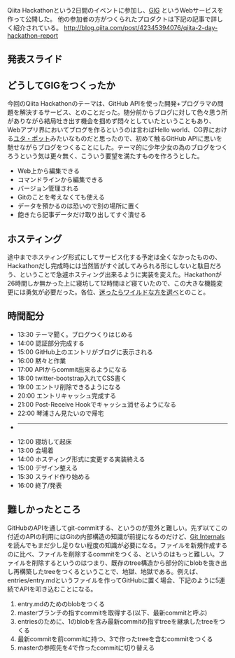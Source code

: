 Qiita Hackathonという2日間のイベントに参加し、[GIG](http://gig.herokuapp.com) というWebサービスを作って公開した。
他の参加者の方がつくられたプロダクトは下記の記事で詳しく紹介されている。
http://blog.qiita.com/post/42345394076/qiita-2-day-hackathon-report


## 発表スライド
<script async class="speakerdeck-embed" data-id="428387e0500f013099e61231381d5324" data-ratio="1.33333333333333" src="//speakerdeck.com/assets/embed.js"></script>


## どうしてGIGをつくったか
今回のQiita Hackathonのテーマは、GitHub APIを使った開発+プログラマの問題を解決するサービス、とのことだった。随分前からブログに対して色々思う所がありながら結局吐き出す機会を掴めず悶々としていたということもあり、Webアプリ界においてブログを作るというのは言わばHello world、CG界における[ユタ・ポット](http://ja.wikipedia.org/wiki/Utah_teapot)みたいなものだと思ったので、初めて触るGitHub APIに思いを馳せながらブログをつくることにした。テーマ的に少年少女の為のブログをつくろうという気は更々無く、こういう要望を満たすものを作ろうとした。

* Web上から編集できる
* コマンドラインから編集できる
* バージョン管理される
* Gitのことを考えなくても使える
* データを預かるのは恐いので別の場所に置く
* 飽きたら記事データだけ取り出してすぐ潰せる


## ホスティング
途中までホスティング形式にしてサービス化する予定は全くなかったものの、Hackathonだし完成時には当然皆がすぐ試してみられる形にしないと駄目だろう、ということで急遽ホスティング出来るように実装を変えた。Hackathonが26時間しか無かった上に寝坊して12時間ほど寝ていたので、この大きな機能変更には勇気が必要だった。各位、[迷ったらワイルドな方を選べ](https://www.google.co.jp/search?q=%22%E8%BF%B7%E3%81%A3%E3%81%9F%E3%82%89%E3%83%AF%E3%82%A4%E3%83%AB%E3%83%89%E3%81%AA%E6%96%B9%E3%82%92%E9%81%B8%E3%81%B9%22)とのこと。


## 時間配分
* 13:30 テーマ聞く。ブログつくりはじめる
* 14:00 認証部分完成する
* 15:00 GitHub上のエントリがブログに表示される
* 16:00 黙々と作業
* 17:00 APIからcommit出来るようになる
* 18:00 twitter-bootstrap入れてCSS書く
* 19:00 エントリ削除できるようになる
* 20:00 エントリキャッシュ完成する
* 21:00 Post-Receive Hookでキャッシュ消せるようになる
* 22:00 琴浦さん見たいので帰宅
* ----
* 12:00 寝坊して起床
* 13:00 会場着
* 14:00 ホスティング形式に変更する実装終える
* 15:00 デザイン整える
* 15:30 スライド作り始める
* 16:00 終了/発表


## 難しかったところ
GitHubのAPIを通してgit-commitする、というのが意外と難しい。先ず以てこの付近のAPIの利用にはGitの内部構造の知識が前提になるのだけど、[Git Internals](http://git-scm.com/book/en/Git-Internals)を読んでもまだ少し足りない程度の知識が必要になる。ファイルを新規作成するのに比べ、ファイルを削除するcommitをつくる、というのはもっと難しい。ファイルを削除するというのはつまり、既存のtree構造から部分的にblobを抜き出し再構築したtreeをつくるということで、地獄、地獄である。例えば、entries/entry.mdというファイルを作ってGitHubに置く場合、下記のように5連続でAPIを叩き込むことになる。

1. entry.mdのためのblobをつくる
2. masterブランチの指すcommitを取得する(以下、最新commitと呼ぶ)
3. entriesのために、1のblobを含み最新commitの指すtreeを継承したtreeをつくる
4. 最新commitを前commitに持つ、3で作ったtreeを含むcommitをつくる
5. masterの参照先を4で作ったcommitに切り替える